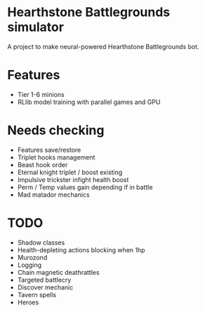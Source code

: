 # Hearthstone Battlegrounds simulator
A project to make neural-powered Hearthstone Battlegrounds bot.
# Features
 - Tier 1-6 minions
 - RLlib model training with parallel games and GPU

# Needs checking
 - Features save/restore
 - Triplet hooks management
 - Beast hook order
 - Eternal knight triplet / boost existing
 - Impulsive trickster infight health boost
 - Perm / Temp values gain depending if in battle
 - Mad matador mechanics

# TODO
 - Shadow classes
 - Health-depleting actions blocking when 1hp
 - Murozond
 - Logging
 - Chain magnetic deathrattles
 - Targeted battlecry
 - Discover mechanic
 - Tavern spells
 - Heroes